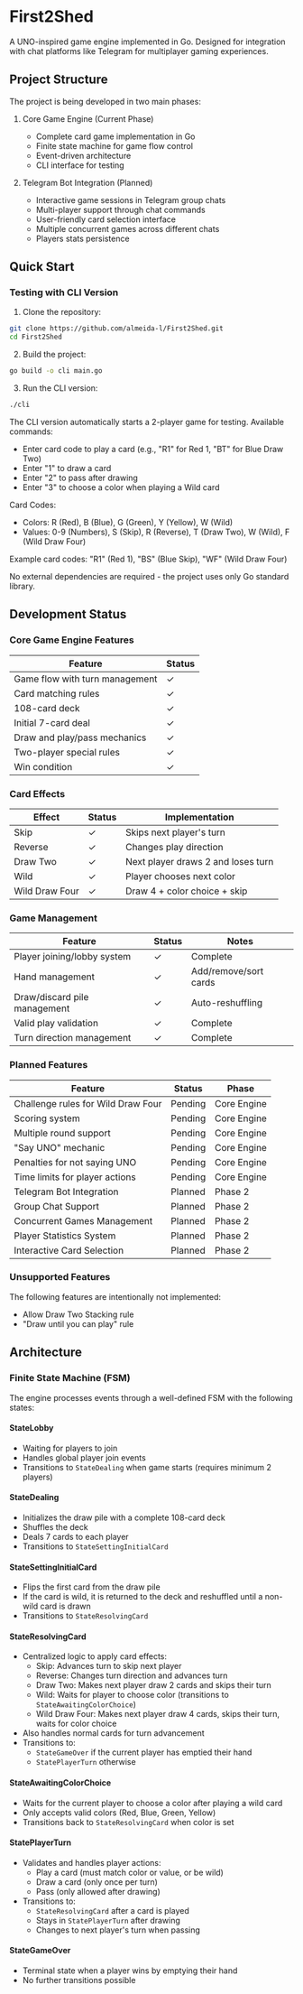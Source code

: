 # First2Shed

A UNO-inspired game engine implemented in Go. Designed for integration with chat platforms like Telegram for multiplayer gaming experiences.

## Project Structure

The project is being developed in two main phases:

1. Core Game Engine (Current Phase)
   - Complete card game implementation in Go
   - Finite state machine for game flow control
   - Event-driven architecture
   - CLI interface for testing

2. Telegram Bot Integration (Planned)
   - Interactive game sessions in Telegram group chats
   - Multi-player support through chat commands
   - User-friendly card selection interface
   - Multiple concurrent games across different chats
   - Players stats persistence

## Quick Start

### Testing with CLI Version

1. Clone the repository:
```bash
git clone https://github.com/almeida-l/First2Shed.git
cd First2Shed
```

2. Build the project:
```bash
go build -o cli main.go
```

3. Run the CLI version:
```bash
./cli
```

The CLI version automatically starts a 2-player game for testing. Available commands:
- Enter card code to play a card (e.g., "R1" for Red 1, "BT" for Blue Draw Two)
- Enter "1" to draw a card
- Enter "2" to pass after drawing
- Enter "3" to choose a color when playing a Wild card

Card Codes:
- Colors: R (Red), B (Blue), G (Green), Y (Yellow), W (Wild)
- Values: 0-9 (Numbers), S (Skip), R (Reverse), T (Draw Two), W (Wild), F (Wild Draw Four)

Example card codes: "R1" (Red 1), "BS" (Blue Skip), "WF" (Wild Draw Four)

No external dependencies are required - the project uses only Go standard library.

## Development Status

### Core Game Engine Features

| Feature | Status |
|---------|--------|
| Game flow with turn management | ✓ |
| Card matching rules | ✓ |
| 108-card deck | ✓ |
| Initial 7-card deal | ✓ |
| Draw and play/pass mechanics | ✓ |
| Two-player special rules | ✓ |
| Win condition | ✓ |

### Card Effects

| Effect | Status | Implementation |
|--------|--------|----------------|
| Skip | ✓ | Skips next player's turn |
| Reverse | ✓ | Changes play direction |
| Draw Two | ✓ | Next player draws 2 and loses turn |
| Wild | ✓ | Player chooses next color |
| Wild Draw Four | ✓ | Draw 4 + color choice + skip |

### Game Management

| Feature | Status | Notes |
|---------|--------|-------|
| Player joining/lobby system | ✓ | Complete |
| Hand management | ✓ | Add/remove/sort cards |
| Draw/discard pile management | ✓ | Auto-reshuffling |
| Valid play validation | ✓ | Complete |
| Turn direction management | ✓ | Complete |

### Planned Features

| Feature | Status | Phase |
|---------|--------|-------|
| Challenge rules for Wild Draw Four | Pending | Core Engine |
| Scoring system | Pending | Core Engine |
| Multiple round support | Pending | Core Engine |
| "Say UNO" mechanic | Pending | Core Engine |
| Penalties for not saying UNO | Pending | Core Engine |
| Time limits for player actions | Pending | Core Engine |
| Telegram Bot Integration | Planned | Phase 2 |
| Group Chat Support | Planned | Phase 2 |
| Concurrent Games Management | Planned | Phase 2 |
| Player Statistics System | Planned | Phase 2 |
| Interactive Card Selection | Planned | Phase 2 |

### Unsupported Features

The following features are intentionally not implemented:
- Allow Draw Two Stacking rule
- "Draw until you can play" rule

## Architecture

### Finite State Machine (FSM)

The engine processes events through a well-defined FSM with the following states:

#### StateLobby
- Waiting for players to join
- Handles global player join events
- Transitions to `StateDealing` when game starts (requires minimum 2 players)

#### StateDealing
- Initializes the draw pile with a complete 108-card deck
- Shuffles the deck
- Deals 7 cards to each player
- Transitions to `StateSettingInitialCard`

#### StateSettingInitialCard
- Flips the first card from the draw pile
- If the card is wild, it is returned to the deck and reshuffled until a non-wild card is drawn
- Transitions to `StateResolvingCard`

#### StateResolvingCard
- Centralized logic to apply card effects:
  - Skip: Advances turn to skip next player
  - Reverse: Changes turn direction and advances turn
  - Draw Two: Makes next player draw 2 cards and skips their turn
  - Wild: Waits for player to choose color (transitions to `StateAwaitingColorChoice`)
  - Wild Draw Four: Makes next player draw 4 cards, skips their turn, waits for color choice
- Also handles normal cards for turn advancement
- Transitions to:
  - `StateGameOver` if the current player has emptied their hand
  - `StatePlayerTurn` otherwise

#### StateAwaitingColorChoice
- Waits for the current player to choose a color after playing a wild card
- Only accepts valid colors (Red, Blue, Green, Yellow)
- Transitions back to `StateResolvingCard` when color is set

#### StatePlayerTurn
- Validates and handles player actions:
  - Play a card (must match color or value, or be wild)
  - Draw a card (only once per turn)
  - Pass (only allowed after drawing)
- Transitions to:
  - `StateResolvingCard` after a card is played
  - Stays in `StatePlayerTurn` after drawing
  - Changes to next player's turn when passing

#### StateGameOver
- Terminal state when a player wins by emptying their hand
- No further transitions possible

